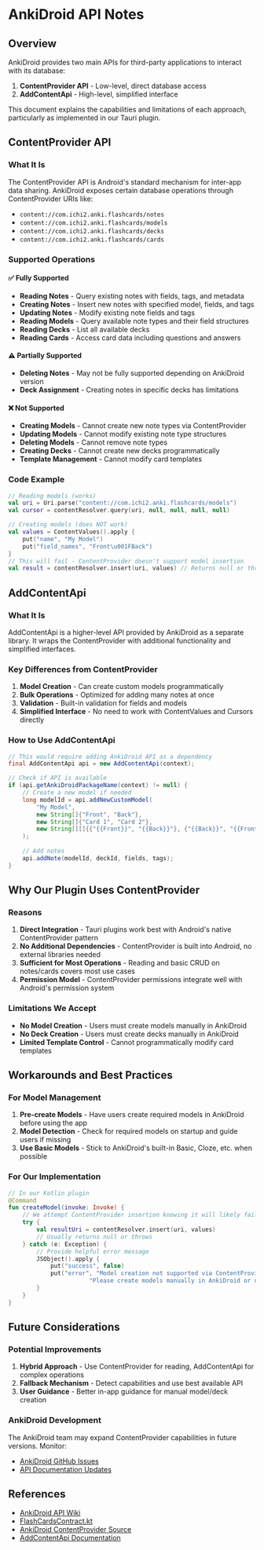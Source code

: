 # AnkiDroid API Notes

## Overview

AnkiDroid provides two main APIs for third-party applications to interact with its database:
1. **ContentProvider API** - Low-level, direct database access
2. **AddContentApi** - High-level, simplified interface

This document explains the capabilities and limitations of each approach, particularly as implemented in our Tauri plugin.

## ContentProvider API

### What It Is
The ContentProvider API is Android's standard mechanism for inter-app data sharing. AnkiDroid exposes certain database operations through ContentProvider URIs like:
- `content://com.ichi2.anki.flashcards/notes`
- `content://com.ichi2.anki.flashcards/models`
- `content://com.ichi2.anki.flashcards/decks`
- `content://com.ichi2.anki.flashcards/cards`

### Supported Operations

#### ✅ Fully Supported
- **Reading Notes** - Query existing notes with fields, tags, and metadata
- **Creating Notes** - Insert new notes with specified model, fields, and tags
- **Updating Notes** - Modify existing note fields and tags
- **Reading Models** - Query available note types and their field structures
- **Reading Decks** - List all available decks
- **Reading Cards** - Access card data including questions and answers

#### ⚠️ Partially Supported
- **Deleting Notes** - May not be fully supported depending on AnkiDroid version
- **Deck Assignment** - Creating notes in specific decks has limitations

#### ❌ Not Supported
- **Creating Models** - Cannot create new note types via ContentProvider
- **Updating Models** - Cannot modify existing note type structures
- **Deleting Models** - Cannot remove note types
- **Creating Decks** - Cannot create new decks programmatically
- **Template Management** - Cannot modify card templates

### Code Example
```kotlin
// Reading models (works)
val uri = Uri.parse("content://com.ichi2.anki.flashcards/models")
val cursor = contentResolver.query(uri, null, null, null, null)

// Creating models (does NOT work)
val values = ContentValues().apply {
    put("name", "My Model")
    put("field_names", "Front\u001FBack")
}
// This will fail - ContentProvider doesn't support model insertion
val result = contentResolver.insert(uri, values) // Returns null or throws
```

## AddContentApi

### What It Is
AddContentApi is a higher-level API provided by AnkiDroid as a separate library. It wraps the ContentProvider with additional functionality and simplified interfaces.

### Key Differences from ContentProvider
1. **Model Creation** - Can create custom models programmatically
2. **Bulk Operations** - Optimized for adding many notes at once
3. **Validation** - Built-in validation for fields and models
4. **Simplified Interface** - No need to work with ContentValues and Cursors directly

### How to Use AddContentApi
```java
// This would require adding AnkiDroid API as a dependency
final AddContentApi api = new AddContentApi(context);

// Check if API is available
if (api.getAnkiDroidPackageName(context) != null) {
    // Create a new model if needed
    long modelId = api.addNewCustomModel(
        "My Model",
        new String[]{"Front", "Back"},
        new String[]{"Card 1", "Card 2"},
        new String[][]{{"{{Front}}", "{{Back}}"}, {"{{Back}}", "{{Front}}"}}
    );
    
    // Add notes
    api.addNote(modelId, deckId, fields, tags);
}
```

## Why Our Plugin Uses ContentProvider

### Reasons
1. **Direct Integration** - Tauri plugins work best with Android's native ContentProvider pattern
2. **No Additional Dependencies** - ContentProvider is built into Android, no external libraries needed
3. **Sufficient for Most Operations** - Reading and basic CRUD on notes/cards covers most use cases
4. **Permission Model** - ContentProvider permissions integrate well with Android's permission system

### Limitations We Accept
- **No Model Creation** - Users must create models manually in AnkiDroid
- **No Deck Creation** - Users must create decks manually in AnkiDroid
- **Limited Template Control** - Cannot programmatically modify card templates

## Workarounds and Best Practices

### For Model Management
1. **Pre-create Models** - Have users create required models in AnkiDroid before using the app
2. **Model Detection** - Check for required models on startup and guide users if missing
3. **Use Basic Models** - Stick to AnkiDroid's built-in Basic, Cloze, etc. when possible

### For Our Implementation
```kotlin
// In our Kotlin plugin
@Command
fun createModel(invoke: Invoke) {
    // We attempt ContentProvider insertion knowing it will likely fail
    try {
        val resultUri = contentResolver.insert(uri, values)
        // Usually returns null or throws
    } catch (e: Exception) {
        // Provide helpful error message
        JSObject().apply {
            put("success", false)
            put("error", "Model creation not supported via ContentProvider. " +
                       "Please create models manually in AnkiDroid or use AddContentApi")
        }
    }
}
```

## Future Considerations

### Potential Improvements
1. **Hybrid Approach** - Use ContentProvider for reading, AddContentApi for complex operations
2. **Fallback Mechanism** - Detect capabilities and use best available API
3. **User Guidance** - Better in-app guidance for manual model/deck creation

### AnkiDroid Development
The AnkiDroid team may expand ContentProvider capabilities in future versions. Monitor:
- [AnkiDroid GitHub Issues](https://github.com/ankidroid/Anki-Android/issues)
- [API Documentation Updates](https://github.com/ankidroid/Anki-Android/wiki/AnkiDroid-API)

## References

- [AnkiDroid API Wiki](https://github.com/ankidroid/Anki-Android/wiki/AnkiDroid-API)
- [FlashCardsContract.kt](https://github.com/ankidroid/Anki-Android/blob/main/api/src/main/java/com/ichi2/anki/FlashCardsContract.kt)
- [AnkiDroid ContentProvider Source](https://github.com/ankidroid/Anki-Android/tree/main/AnkiDroid/src/main/java/com/ichi2/anki/provider)
- [AddContentApi Documentation](https://github.com/ankidroid/Anki-Android/wiki/AnkiDroid-API#using-the-api)